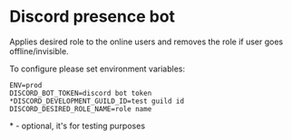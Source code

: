 # Discord presence bot

Applies desired role to the online users and removes the role if user goes offline/invisible.

To configure please set environment variables:

    ENV=prod
    DISCORD_BOT_TOKEN=discord bot token
    *DISCORD_DEVELOPMENT_GUILD_ID=test guild id
    DISCORD_DESIRED_ROLE_NAME=role name

\* - optional, it's for testing purposes
